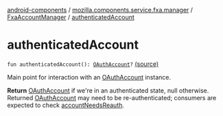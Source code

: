 [android-components](../../index.md) / [mozilla.components.service.fxa.manager](../index.md) / [FxaAccountManager](index.md) / [authenticatedAccount](./authenticated-account.md)

# authenticatedAccount

`fun authenticatedAccount(): `[`OAuthAccount`](../../mozilla.components.concept.sync/-o-auth-account/index.md)`?` [(source)](https://github.com/mozilla-mobile/android-components/blob/master/components/service/firefox-accounts/src/main/java/mozilla/components/service/fxa/manager/FxaAccountManager.kt#L421)

Main point for interaction with an [OAuthAccount](../../mozilla.components.concept.sync/-o-auth-account/index.md) instance.

**Return**
[OAuthAccount](../../mozilla.components.concept.sync/-o-auth-account/index.md) if we're in an authenticated state, null otherwise. Returned [OAuthAccount](../../mozilla.components.concept.sync/-o-auth-account/index.md)
may need to be re-authenticated; consumers are expected to check [accountNeedsReauth](account-needs-reauth.md).

